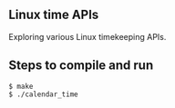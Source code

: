 ## Linux time APIs
Exploring various Linux timekeeping APIs.

## Steps to compile and run

```
$ make
$ ./calendar_time
```
